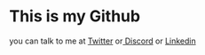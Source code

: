 <h1>This is my Github</h1>
you can talk to me at <a href="https://twitter.com/notwmapofc" target="_blank" rel="external">Twitter</a>
or<a href="https://discord.com/users/654105641316515854" target="_blank" rel="external"> Discord</a>
or <a href="https://www.linkedin.com/in/wesley-alexandre" target="_blank" rel="external"> Linkedin</a>
